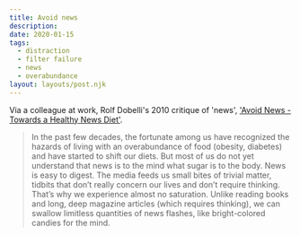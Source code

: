 ```yaml
---
title: Avoid news
description: 
date: 2020-01-15
tags:
  - distraction
  - filter failure
  - news
  - overabundance
layout: layouts/post.njk
---
```

Via a colleague at work, Rolf Dobelli's 2010 critique of 'news', ['Avoid News - Towards a Healthy News Diet'](https://www.gwern.net/docs/culture/2010-dobelli.pdf).

> In the past few decades, the fortunate among us have recognized the hazards of living with an overabundance of food (obesity, diabetes) and have started to shift our diets. But most of us do not yet understand that news is to the mind what sugar is to the body. News is easy to digest. The media feeds us small bites of trivial matter, tidbits that don’t really concern our lives and don’t require thinking. That’s why we experience almost no saturation. Unlike reading books and long, deep magazine articles (which requires thinking), we can swallow limitless quantities of news flashes, like bright-colored candies for the mind.
